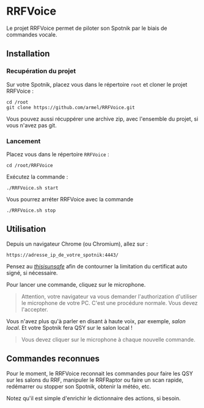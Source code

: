 # RRFVoice

Le projet RRFVoice permet de piloter son Spotnik par le biais de commandes vocale.

## Installation

### Recupération du projet

Sur votre Spotnik, placez vous dans le répertoire `root` et cloner le projet RRFVoice :

```
cd /root
git clone https://github.com/armel/RRFVoice.git
```

Vous pouvez aussi récuppérer une archive zip, avec l'ensemble du projet, si vous n'avez pas git.

### Lancement

Placez vous dans le répertoire `RRFVoice` :

```
cd /root/RRFVoice
```

Exécutez la commande : 

```
./RRFVoice.sh start
```

Vous pourrez arréter RRFVoice avec la commande


```
./RRFVoice.sh stop
```

## Utilisation

Depuis un navigateur Chrome (ou Chromium), allez sur :

`https://adresse_ip_de_votre_spotnik:4443/`

Pensez au [_thisisunsafe_](https://dblazeski.medium.com/chrome-bypass-net-err-cert-invalid-for-development-daefae43eb12) afin de contourner la limitation du certificat auto signé, si nécessaire.

Pour lancer une commande, cliquez sur le microphone. 

> Attention, votre navigateur va vous demander l'authorization d'utiliser le microphone de votre PC. C'est une procédure normale. Vous devez l'accepter.

Vous n'avez plus qu'à parler en disant à haute voix, par exemple, _salon local_. Et votre Spotnik fera QSY sur le salon local !

> Vous devez cliquer sur le microphone à chaque nouvelle commande.

## Commandes reconnues

Pour le moment, le RRFVoice reconnait les commandes pour faire les QSY sur les salons du RRF, manipuler le RRFRaptor ou faire un scan rapide, redémarrer ou stopper son Spotnik, obtenir la météo, etc. 

Notez qu'il est simple d'enrichir le dictionnaire des actions, si besoin.

